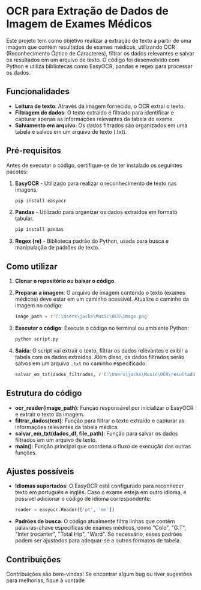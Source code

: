 # OCR para Extração de Dados de Imagem de Exames Médicos

Este projeto tem como objetivo realizar a extração de texto a partir de uma imagem que contém resultados de exames médicos, utilizando OCR (Reconhecimento Óptico de Caracteres), filtrar os dados relevantes e salvar os resultados em um arquivo de texto. O código foi desenvolvido com Python e utiliza bibliotecas como EasyOCR, pandas e regex para processar os dados.

## Funcionalidades

- **Leitura de texto**: Através da imagem fornecida, o OCR extrai o texto.
- **Filtragem de dados**: O texto extraído é filtrado para identificar e capturar apenas as informações relevantes da tabela do exame.
- **Salvamento em arquivo**: Os dados filtrados são organizados em uma tabela e salvos em um arquivo de texto (.txt).

## Pré-requisitos

Antes de executar o código, certifique-se de ter instalado os seguintes pacotes:

1. **EasyOCR** - Utilizado para realizar o reconhecimento de texto nas imagens.
    ```bash
    pip install easyocr
    ```

2. **Pandas** - Utilizado para organizar os dados extraídos em formato tabular.
    ```bash
    pip install pandas
    ```

3. **Regex (re)** - Biblioteca padrão do Python, usada para busca e manipulação de padrões de texto.

## Como utilizar

1. **Clonar o repositório ou baixar o código.**

2. **Preparar a imagem**: O arquivo de imagem contendo o texto (exames médicos) deve estar em um caminho acessível. Atualize o caminho da imagem no código:
    ```python
    image_path = r'C:\Users\jacks\Music\OCR\image.png'
    ```

3. **Executar o código**: Execute o código no terminal ou ambiente Python:
    ```bash
    python script.py
    ```

4. **Saída**: O script vai extrair o texto, filtrar os dados relevantes e exibir a tabela com os dados extraídos. Além disso, os dados filtrados serão salvos em um arquivo `.txt` no caminho especificado:
    ```python
    salvar_em_txt(dados_filtrados, r'C:\Users\jacks\Music\OCR\resultado.txt')
    ```

## Estrutura do código

- **ocr_reader(image_path)**: Função responsável por inicializar o EasyOCR e extrair o texto da imagem.
- **filtrar_dados(text)**: Função para filtrar o texto extraído e capturar as informações relevantes da tabela médica.
- **salvar_em_txt(dados_df, file_path)**: Função para salvar os dados filtrados em um arquivo de texto.
- **main()**: Função principal que coordena o fluxo de execução das outras funções.

## Ajustes possíveis

- **Idiomas suportados**: O EasyOCR está configurado para reconhecer texto em português e inglês. Caso o exame esteja em outro idioma, é possível adicionar o código de idioma correspondente:
    ```python
    reader = easyocr.Reader(['pt', 'en'])
    ```

- **Padrões de busca**: O código atualmente filtra linhas que contêm palavras-chave específicas de exames médicos, como "Colo", "G.T", "Inter trocanter", "Total Hip", "Ward". Se necessário, esses padrões podem ser ajustados para adequar-se a outros formatos de tabela.

## Contribuições

Contribuições são bem-vindas! Se encontrar algum bug ou tiver sugestões para melhorias, fique à vontade
